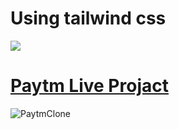 # Using tailwind css

[![](https://img.shields.io/badge/github-blue?style=for-the-badge)](https://github.com/Ankush8950/PaytmClone)

# [Paytm Live Projact](https://exquisite-mermaid-d537e6.netlify.app)
![PaytmClone](/PaytmClone.png)
